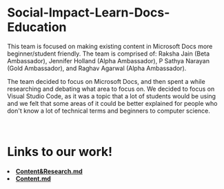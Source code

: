 # Social-Impact-Learn-Docs-Education

This team is focused on making existing content in Microsoft Docs more beginner/student friendly. The team is comprised of: Raksha Jain (Beta Ambassador), Jennifer Holland (Alpha Ambassador), P Sathya Narayan (Gold Ambassador), and Raghav Agarwal (Alpha Ambassador). 

The team decided to focus on Microsoft Docs, and then spent a while researching and debating what area to focus on. We decided to focus on Visual Studio Code, as it was a topic that a lot of students would be using and we felt that some areas of it could be better explained for people who don't know a lot of technical terms and beginners to computer science.

<br>

# Links to our work!

<h4>
<li>
<a href = "Content&Research.md">Content&Research.md</a>

<br>
<li>
<a href = "content.md">Content.md</a>
